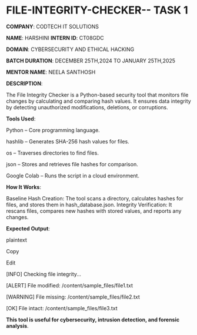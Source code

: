 # FILE-INTEGRITY-CHECKER-- TASK 1

**COMPANY**: CODTECH IT SOLUTIONS

**NAME**: HARSHINI
**INTERN ID**: CT08GDC

**DOMAIN**: CYBERSECURITY AND ETHICAL HACKING

**BATCH DURATION**: DECEMBER 25TH,2024 TO JANUARY 25TH,2025

**MENTOR NAME**: NEELA SANTHOSH

**DESCRIPTION**:

  The File Integrity Checker is a Python-based security tool that monitors file changes by calculating and comparing hash values. It ensures data integrity by detecting unauthorized modifications, deletions, or corruptions.

**Tools Used**:

Python – Core programming language.

hashlib – Generates SHA-256 hash values for files.

os – Traverses directories to find files.

json – Stores and retrieves file hashes for comparison.

Google Colab – Runs the script in a cloud environment.

**How It Works**:

Baseline Hash Creation: The tool scans a directory, calculates hashes for files, and stores them in hash_database.json.
Integrity Verification: It rescans files, compares new hashes with stored values, and reports any changes.

**Expected Output**:

plaintext

Copy

Edit

[INFO] Checking file integrity...

[ALERT] File modified: /content/sample_files/file1.txt

[WARNING] File missing: /content/sample_files/file2.txt

[OK] File intact: /content/sample_files/file3.txt

**This tool is useful for cybersecurity, intrusion detection, and forensic analysis**. 








